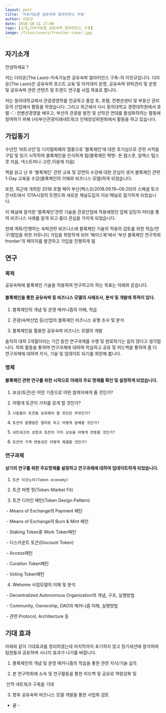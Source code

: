 ```yaml
---
layout: post
title: '지속가능한 공유숙박 얼라이언스 구축'
author: 이민규
date: 2018-10-31 17:00
tags: [소개,지속가능한_공유숙박_얼라이언스_구축]
image: /files/covers/frontier-cover.jpg
---
```






## 자기소개

안녕하세요 ? 

저는 더라온(The Laon)-지속가능한 공유숙박 얼라이언스 구축-의 이민규입니다. 더라온(The Laon)은 공유숙박 호스트 교육 및 아카데미 운영, 공유숙박 위탁관리 및 운영 및 공유숙박 관련 콘텐츠 및 트렌드 연구를 사업 목표로 합니다. 

저는 동아대학교에서 관광경영학를 전공하고 졸업 후, 호텔, 컨벤션센터 및 부동산 관리등의 산업에서 활동을 하였습니다. 그리고 최근에서 다시 동의대학교 경영대학원에서 호텔 〮 컨벤션경영을 배우고, 부산의 관광을 발전 및 산학관 연대를 활성화하려는 활동에 참여하기 위해 (사)부산관광미래네트워크 인재양성위원회에서 활동을 하고 있습니다. 



## 가입동기

수년전 ‘비트코인’등 디지털화폐의 열풍으로 ‘블록체인’에 대한 호기심으로 관련 서적을 구입 및 읽기 시작하여  블록체인을 인식하게 됨(블록체인 혁명- 돈 탭스콧, 알렉스 탭스콧 지음, 넥스트머니-고란,이용재 지음)

책을 읽고 난 후 ‘블록체인’ 관련 교육 및 강연의 수강에 대한 관심이 생겨 블록체인 관련 1-Day 교육을 수강(블록체인의 이해와 비즈니스 모델)하게 되었습니다.

또한, 최근에 개최된  2018 호텔 페어 부산(벡스코/2018.09.19~09.20)의 스페셜 토크 콘서트에서 ‘OTA시장의 트렌드와 새로운 채널도입의 이슈’패널로 참가하게 되었습니다.

이 패널에 참석한 ‘블록체인’관련 기술을 관광산업에 적용예정인 업체 담당자 미티을 통여 비즈니스 사례를 알게 되고 좀더 관심을 가지게 되었습니다.

현재 계획/진행하는 숙박관련 비즈니스에 블록체인 기술의 적용의 검토를 위한 학습/연구/협업을 위한 커뮤니티 가입을 희망하게 되어 ‘페이스북’에서 ‘부산 블록체인 연구학회 frontier’의 페이지를 발견하고 가입을 진행하게 됨



## 연구

### 목적

공유숙박에 블록체인 기술을 적용하여 연구하고자 하는 목표는 아래와 같습니다.

#### 블록체인을 통한 공유숙박 등 비즈니스 모델의 사례조사, 분석 및 개발에 목적이 있다.

1. 블록체인의 개념 및 운영 메커니즘의 이해, 학습

2. 관광(숙박산업 등)산업의 블록체인 비즈니스 유형 조사 및 분석

3. 블록체인을 활용한 공유숙박 비즈니스 모델의 개발



솔직히 대략 2개월이라는 기간 동안 연구과제를 수행 및 완료하기는 쉽지 않다고  생각됩니다. 학회 활동을 통하여 연구과제에 대하여 학습하고 공유 및 피드백을 통하여  좀 더 연구과제에 대하여 지식, 기술 및 업데이트 되기를 희망해 봅니다.

 

### 명제

#### 블록체인 관련 연구를 위한 시작으로 아래의 주요 명제를 확인 및 설정하게 되었습니다.

1. 보상(토큰)은 어떤 기준으로 어떤 참여자에게 줄 것인가?

2. 어떻게 토큰이 가치를 갖게 할 것인가?

3.     사람들이 토큰을 보유해야 할 유인은 무엇인가?

4.     토큰의 발행량은 얼마로 하고 어떻게 분배할 것인가?

5.     네트워크의 성장과 토큰의 가치 상승을 어떻게 연동할 것인가?

6.     토큰의 가격 변동성은 어떻게 해결할 것인가?



### 연구과제

#### 상기의 연구를 위한 주요명제를 설정하고 연구과제에 대하여 업데이트하게 되었습니다.

1.     토큰 이코노미(Token economy)

2. 토큰 마켓 핏(Token-Market Fit)

3. 토큰 디자인 패턴(Token Design Pattern)

​      \- Means of Exchange의 Payment 패턴

​      \- Means of Exchange의 Burn & Mint 패턴

​      \- Staking Token중 Work Token패턴

​      \- 디스카운트 토큰(Discount Token)

​      \- Access패턴

​      \- Curation Token패턴

​      \- Voting Token패턴

4. Wehome 사업모델의 이해 및 분석

​      \- Decentralized Autonomous Organization의 개념, 구조, 실행방법

​      \- Community, Ownership, DAO의 메커니즘 이해, 실행방법

​      \- 관련 Protocol, Architecture 등





## 기대 효과

아래와 같이 기대효과를 정리하였는데 마지막까지 포기하지 않고 정기세션에 참석하여 팀원들과 공유하며 시너지 효과가 나기를 바랍니다.

1. 블록체인의 개념 및 운영 메커니즘의 학습을 통한 관련 지식/기술 습득

2. 본 연구학회에 소속 및 연구활동을 통한 피드백 및 공유로 역량강화 및 

​     인적 네트워크 구축을 기대

3. 향후 공유숙박 비즈니스 모델 개발을 통한 사업화 검토



- 끝 -